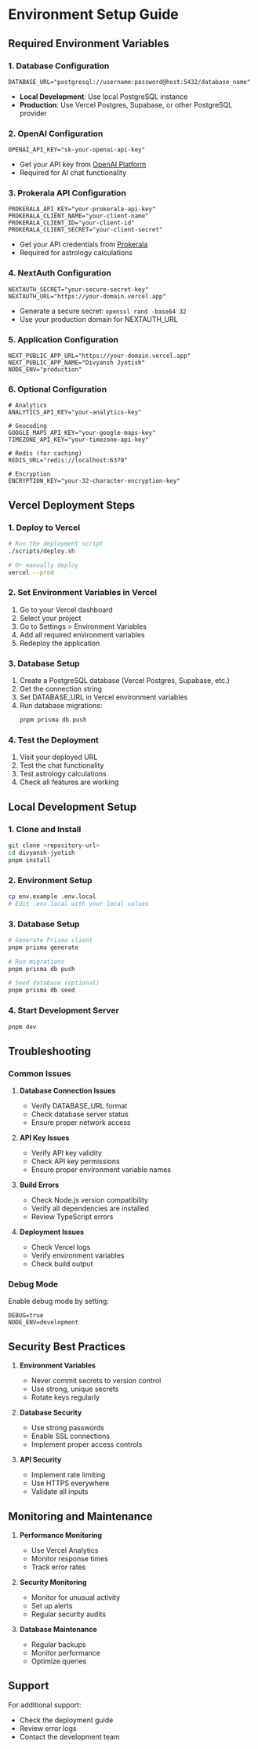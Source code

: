 # Environment Setup Guide

## Required Environment Variables

### 1. Database Configuration
```env
DATABASE_URL="postgresql://username:password@host:5432/database_name"
```
- **Local Development**: Use local PostgreSQL instance
- **Production**: Use Vercel Postgres, Supabase, or other PostgreSQL provider

### 2. OpenAI Configuration
```env
OPENAI_API_KEY="sk-your-openai-api-key"
```
- Get your API key from [OpenAI Platform](https://platform.openai.com/api-keys)
- Required for AI chat functionality

### 3. Prokerala API Configuration
```env
PROKERALA_API_KEY="your-prokerala-api-key"
PROKERALA_CLIENT_NAME="your-client-name"
PROKERALA_CLIENT_ID="your-client-id"
PROKERALA_CLIENT_SECRET="your-client-secret"
```
- Get your API credentials from [Prokerala](https://www.prokerala.com/api/)
- Required for astrology calculations

### 4. NextAuth Configuration
```env
NEXTAUTH_SECRET="your-secure-secret-key"
NEXTAUTH_URL="https://your-domain.vercel.app"
```
- Generate a secure secret: `openssl rand -base64 32`
- Use your production domain for NEXTAUTH_URL

### 5. Application Configuration
```env
NEXT_PUBLIC_APP_URL="https://your-domain.vercel.app"
NEXT_PUBLIC_APP_NAME="Divyansh Jyotish"
NODE_ENV="production"
```

### 6. Optional Configuration
```env
# Analytics
ANALYTICS_API_KEY="your-analytics-key"

# Geocoding
GOOGLE_MAPS_API_KEY="your-google-maps-key"
TIMEZONE_API_KEY="your-timezone-api-key"

# Redis (for caching)
REDIS_URL="redis://localhost:6379"

# Encryption
ENCRYPTION_KEY="your-32-character-encryption-key"
```

## Vercel Deployment Steps

### 1. Deploy to Vercel
```bash
# Run the deployment script
./scripts/deploy.sh

# Or manually deploy
vercel --prod
```

### 2. Set Environment Variables in Vercel
1. Go to your Vercel dashboard
2. Select your project
3. Go to Settings > Environment Variables
4. Add all required environment variables
5. Redeploy the application

### 3. Database Setup
1. Create a PostgreSQL database (Vercel Postgres, Supabase, etc.)
2. Get the connection string
3. Set DATABASE_URL in Vercel environment variables
4. Run database migrations:
   ```bash
   pnpm prisma db push
   ```

### 4. Test the Deployment
1. Visit your deployed URL
2. Test the chat functionality
3. Test astrology calculations
4. Check all features are working

## Local Development Setup

### 1. Clone and Install
```bash
git clone <repository-url>
cd divyansh-jyotish
pnpm install
```

### 2. Environment Setup
```bash
cp env.example .env.local
# Edit .env.local with your local values
```

### 3. Database Setup
```bash
# Generate Prisma client
pnpm prisma generate

# Run migrations
pnpm prisma db push

# Seed database (optional)
pnpm prisma db seed
```

### 4. Start Development Server
```bash
pnpm dev
```

## Troubleshooting

### Common Issues

1. **Database Connection Issues**
   - Verify DATABASE_URL format
   - Check database server status
   - Ensure proper network access

2. **API Key Issues**
   - Verify API key validity
   - Check API key permissions
   - Ensure proper environment variable names

3. **Build Errors**
   - Check Node.js version compatibility
   - Verify all dependencies are installed
   - Review TypeScript errors

4. **Deployment Issues**
   - Check Vercel logs
   - Verify environment variables
   - Check build output

### Debug Mode
Enable debug mode by setting:
```env
DEBUG=true
NODE_ENV=development
```

## Security Best Practices

1. **Environment Variables**
   - Never commit secrets to version control
   - Use strong, unique secrets
   - Rotate keys regularly

2. **Database Security**
   - Use strong passwords
   - Enable SSL connections
   - Implement proper access controls

3. **API Security**
   - Implement rate limiting
   - Use HTTPS everywhere
   - Validate all inputs

## Monitoring and Maintenance

1. **Performance Monitoring**
   - Use Vercel Analytics
   - Monitor response times
   - Track error rates

2. **Security Monitoring**
   - Monitor for unusual activity
   - Set up alerts
   - Regular security audits

3. **Database Maintenance**
   - Regular backups
   - Monitor performance
   - Optimize queries

## Support

For additional support:
- Check the deployment guide
- Review error logs
- Contact the development team




